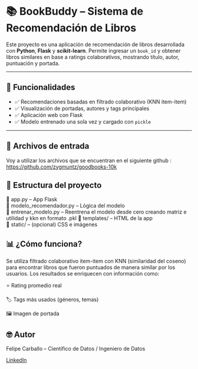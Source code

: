 # 📚 BookBuddy – Sistema de Recomendación de Libros

Este proyecto es una aplicación de recomendación de libros desarrollada con **Python**, **Flask** y **scikit-learn**. Permite ingresar un `book_id` y obtener libros similares en base a ratings colaborativos, mostrando título, autor, puntuación y portada.

---

## 🚀 Funcionalidades

- ✅ Recomendaciones basadas en filtrado colaborativo (KNN item-item)
- ✅ Visualización de portadas, autores y tags principales
- ✅ Aplicación web con Flask
- ✅ Modelo entrenado una sola vez y cargado con `pickle`

---

## 📄 Archivos de entrada
Voy a utilizar los archivos que se encuentran en el siguiente github : https://github.com/zygmuntz/goodbooks-10k

## 📁 Estructura del proyecto

📄 app.py – App Flask  
📄 modelo_recomendador.py – Lógica del modelo  
📄 entrenar_modelo.py – Reentrena el modelo desde cero creando matriz e utilidad y kkn en formato .pkl 
📁 templates/ – HTML de la app  
📁 static/ – (opcional) CSS e imágenes  

## 📊 ¿Cómo funciona?
Se utiliza filtrado colaborativo item-item con KNN (similaridad del coseno) para encontrar libros que fueron puntuados de manera similar por los usuarios. Los resultados se enriquecen con información como:

⭐ Rating promedio real

🏷️ Tags más usados (géneros, temas)

🖼️ Imagen de portada

## 🤓 Autor
Felipe Carballo – Científico de Datos / Ingeniero de Datos

[LinkedIn](https://www.linkedin.com/in/felipe-carballo/)
